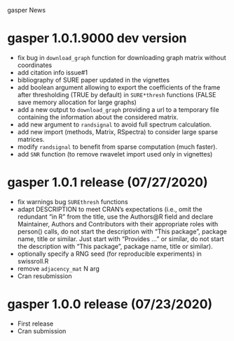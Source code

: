 gasper News

gasper 1.0.1.9000 dev version
=============================

-   fix bug in `download_graph` function for downloading graph matrix
    without coordinates
-   add citation info issue\#1
-   bibliography of SURE paper updated in the vignettes
-   add boolean argument allowing to export the coefficients of the
    frame after thresholding (TRUE by default) in `SURE*thresh`
    functions (FALSE save memory allocation for large graphs)
-   add a new output to `download_graph` providing a url to a temporary
    file containing the information about the considered matrix.
-   add new argument to `randsignal` to avoid full spectrum calculation.
-   add new import (methods, Matrix, RSpectra) to consider large sparse
    matrices.
-   modify `randsignal` to benefit from sparse computation (much
    faster).
-   add `SNR` function (to remove rwavelet import used only in
    vignettes)

gasper 1.0.1 release (07/27/2020)
=================================

-   fix warnings bug `SUREthresh` functions
-   adapt DESCRIPTION to meet CRAN’s expectations (i.e., omit the
    redundant “in R” from the title, use the Authors@R field and declare
    Maintainer, Authors and Contributors with their appropriate roles
    with person() calls, do not start the description with “This
    package”, package name, title or similar. Just start with “Provides
    …” or similar, do not start the description with “This package”,
    package name, title or similar).
-   optionally specify a RNG seed (for reproducible experiments) in
    swissroll.R
-   remove `adjacency_mat` N arg
-   Cran resubmission

gasper 1.0.0 release (07/23/2020)
=================================

-   First release
-   Cran submission
